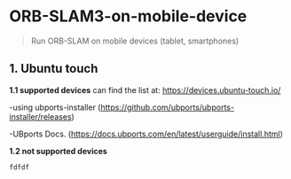 # ORB-SLAM3-on-mobile-device
> Run ORB-SLAM on mobile devices (tablet, smartphones)

## 1. Ubuntu touch 
**1.1 supported devices** 
can find the list at: https://devices.ubuntu-touch.io/

-using ubports-installer
(https://github.com/ubports/ubports-installer/releases)

-UBports Docs.
(https://docs.ubports.com/en/latest/userguide/install.html)

**1.2 not supported devices**

```
fdfdf
```


